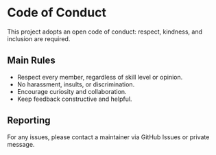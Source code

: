 # Code of Conduct

This project adopts an open code of conduct: respect, kindness, and inclusion are required.

## Main Rules

- Respect every member, regardless of skill level or opinion.
- No harassment, insults, or discrimination.
- Encourage curiosity and collaboration.
- Keep feedback constructive and helpful.

## Reporting

For any issues, please contact a maintainer via GitHub Issues or private message.